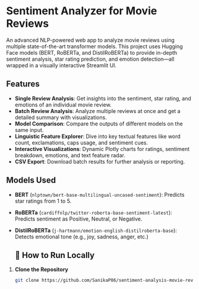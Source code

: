 #  Sentiment Analyzer for Movie Reviews

An advanced NLP-powered web app to analyze movie reviews using multiple state-of-the-art transformer models. This project uses Hugging Face models (BERT, RoBERTa, and DistilRoBERTa) to provide in-depth sentiment analysis, star rating prediction, and emotion detection—all wrapped in a visually interactive Streamlit UI.

##  Features

-  **Single Review Analysis**: Get insights into the sentiment, star rating, and emotions of an individual movie review.
-  **Batch Review Analysis**: Analyze multiple reviews at once and get a detailed summary with visualizations.
-  **Model Comparison**: Compare the outputs of different models on the same input.
-  **Linguistic Feature Explorer**: Dive into key textual features like word count, exclamations, caps usage, and sentiment cues.
-  **Interactive Visualizations**: Dynamic Plotly charts for ratings, sentiment breakdown, emotions, and text feature radar.
-  **CSV Export**: Download batch results for further analysis or reporting.

##  Models Used

- **BERT** (`nlptown/bert-base-multilingual-uncased-sentiment`): Predicts star ratings from 1 to 5.
- **RoBERTa** (`cardiffnlp/twitter-roberta-base-sentiment-latest`): Predicts sentiment as Positive, Neutral, or Negative.
- **DistilRoBERTa** (`j-hartmann/emotion-english-distilroberta-base`): Detects emotional tone (e.g., joy, sadness, anger, etc.)

  ## 📂 How to Run Locally

1. **Clone the Repository**

   ```bash
   git clone https://github.com/SanikaP06/sentiment-analysis-movie-reviews
